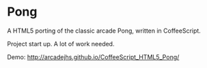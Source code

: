 Pong
==============
A HTML5 porting of the classic arcade Pong, written in CoffeeScript.

Project start up. A lot of work needed.

Demo: http://arcadejhs.github.io/CoffeeScript_HTML5_Pong/